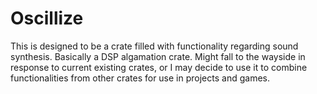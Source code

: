 # Oscillize

This is designed to be a crate filled with functionality regarding sound synthesis. Basically a DSP algamation crate. Might fall to the wayside in response to current existing crates, or I may decide to use it to combine functionalities from other crates for use in projects and games.
